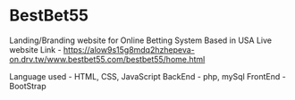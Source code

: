 # BestBet55
 Landing/Branding website for Online Betting System Based in USA
Live website Link - https://alow9s15g8mdq2hzhepeva-on.drv.tw/www.bestbet55.com/bestbet55/home.html

Language used - HTML, CSS, JavaScript
BackEnd - php, mySql
FrontEnd - BootStrap

